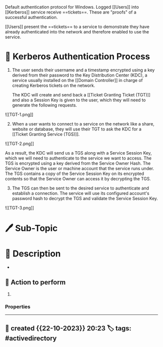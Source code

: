 Default authentication protocol for Windows. Logged [[Users]] into [[Kerberos]] service receive ==tickets==. These are "proofs" of a successful authentication. 

[[Users]] present the ==tickets== to a service to demonstrate they have already authenticated into the network and therefore enabled to use the service.

# 📜 Kerberos Authentication Process

1. The user sends their username and a timestamp encrypted using a key derived from their password to the Key Distribution Center (KDC), a service usually installed on the [[Domain Controller]] in charge of creating Kerberos tickets on the network. 

	The KDC will create and send back a [[Ticket Granting Ticket (TGT)]] and also a Session Key is given to the user, which they will need to generate the following requests.
	

![[TGT-1.png]]

2. When a user wants to connect to a service on the network like a share, website or database, they will use their TGT to ask the KDC for a [[Ticket Granting Service (TGS)]]. 
	

![[TGT-2.png]]

  As a result, the KDC will send us a TGS along with a Service Session Key, which we will need to authenticate to the service we want to access. The TGS is encrypted using a key derived from the Service Owner Hash. The Service Owner is the user or machine account that the service runs under. The TGS contains a copy of the Service Session Key on its encrypted contents so that the Service Owner can access it by decrypting the TGS.

3. The TGS can then be sent to the desired service to authenticate and establish a connection. The service will use its configured account's password hash to decrypt the TGS and validate the Service Session Key.

![[TGT-3.png]]




# 🖊️ Sub-Topic


# 📔 Description

- 

##  📗 Action to perform 

1. 


### Properties
---
📆 created   {{22-10-2023}} 20:23
🏷️ tags: #activedirectory 
---

